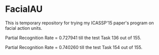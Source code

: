 # FacialAU
This is temporary repository for trying my ICASSP'15 paper's program on facial action units.

Partial Recognition Rate = 0.727941 till the test Task 136 out of 155.

Partial Recognition Rate = 0.740260 till the test Task 154 out of 155.

